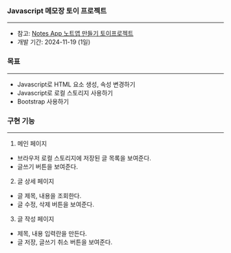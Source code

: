### Javascript 메모장 토이 프로젝트

---
* 참고: <a href="https://velog.io/@eunjin/Javascript-%EB%85%B8%ED%8A%B8%EC%95%B1-%EB%A7%8C%EB%93%A4%EA%B8%B0">Notes App 노트앱 만들기 토이프로젝트</a>
* 개발 기간: 2024-11-19 (1일)

### 목표

---
* Javascript로 HTML 요소 생성, 속성 변경하기
* Javascript로 로컬 스토리지 사용하기
* Bootstrap 사용하기

### 구현 기능

---
1. 메인 페이지
* 브라우저 로컬 스토리지에 저장된 글 목록을 보여준다.
* 글쓰기 버튼을 보여준다.

2. 글 상세 페이지
* 글 제목, 내용을 조회한다.
* 글 수정, 삭제 버튼을 보여준다.

3. 글 작성 페이지
* 제목, 내용 입력란을 만든다.
* 글 저장, 글쓰기 취소 버튼을 보여준다.
